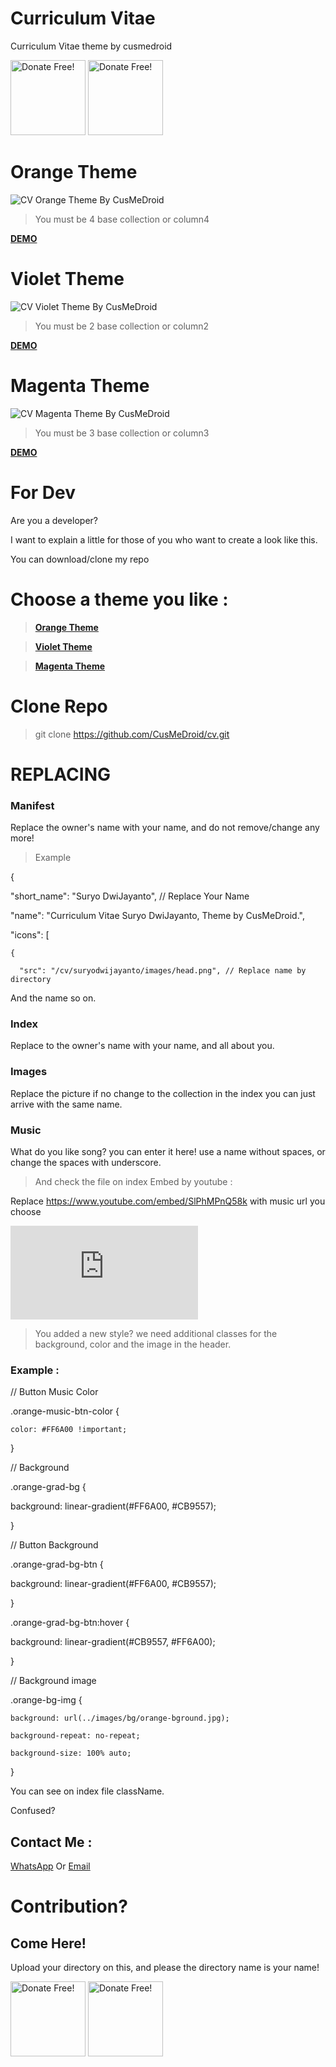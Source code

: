 # Curriculum Vitae
Curriculum Vitae theme by cusmedroid

[<img alt="Donate Free!" width="120px" src="https://cusmedroid.github.io/android-studio/image/donateme.jpg" />](https://paypal.me/iyortml)
[<img alt="Donate Free!" width="120px" src="https://cusmedroid.github.io/android-studio/image/webme.jpg" />](http://cusmedroid.is-best.net)

# Orange Theme
![CV Orange Theme By CusMeDroid](https://cusmedroid.github.io/cv/suryodwijayanto/images/ScreenShoot.jpg)
> You must be 4 base collection or column4

**[DEMO](https://cusmedroid.github.io/cv/suryodwijayanto)**

# Violet Theme
![CV Violet Theme By CusMeDroid](https://cusmedroid.github.io/cv/sahrul/images/ScreenShoot.jpg)
> You must be 2 base collection or column2

**[DEMO](https://cusmedroid.github.io/cv/sahrul)**

# Magenta Theme
![CV Magenta Theme By CusMeDroid](https://cusmedroid.github.io/cv/mohjakayulianto/images/ScreenShoot.jpg)
> You must be 3 base collection or column3

**[DEMO](https://cusmedroid.github.io/cv/mohjakayulianto)**

# For Dev
Are you a developer?

I want to explain a little for those of you who want to create a look like this.

You can download/clone my repo

# Choose a theme you like :
> **[Orange Theme](https://github.com/CusMeDroid/cv/tree/main/suryodwijayanto)**

> **[Violet Theme](https://github.com/CusMeDroid/cv/tree/main/sahrul)**

> **[Magenta Theme](https://github.com/CusMeDroid/cv/tree/main/mohjakayulianto)**

# Clone Repo
> git clone https://github.com/CusMeDroid/cv.git

# REPLACING
### Manifest
Replace the owner's name with your name, and do not remove/change any more!

> Example

{

  "short_name": "Suryo DwiJayanto", // Replace Your Name
  
  "name": "Curriculum Vitae Suryo DwiJayanto, Theme by CusMeDroid.",
  
  "icons": [
  
    {
    
      "src": "/cv/suryodwijayanto/images/head.png", // Replace name by directory
      
And the name so on.

### Index
Replace to the owner's name with your name, and all about you.

### Images
Replace the picture if no change to the collection in the index you can just arrive with the same name.

### Music
What do you like song? you can enter it here! use a name without spaces, or change the spaces with underscore.

> And check the file on index
Embed by youtube :

Replace https://www.youtube.com/embed/SlPhMPnQ58k with music url you choose

<iframe id="music-video" src="https://www.youtube.com/embed/SlPhMPnQ58k?enablejsapi=1&html5=1" allow="accelerometer; autoplay; clipboard-write; encrypted-media; gyroscope; picture-in-picture" frameborder="0" allowfullscreen></iframe>

> You added a new style? we need additional classes for the background, color and the image in the header.
### Example :
// Button Music Color

.orange-music-btn-color {

    color: #FF6A00 !important;
    
}

// Background

.orange-grad-bg {

  background: linear-gradient(#FF6A00, #CB9557);
  
}

// Button Background

.orange-grad-bg-btn {

  background: linear-gradient(#FF6A00, #CB9557);

}

.orange-grad-bg-btn:hover {
  
  background: linear-gradient(#CB9557, #FF6A00);

}

// Background image

.orange-bg-img {

    background: url(../images/bg/orange-bground.jpg);
    
    background-repeat: no-repeat;
    
    background-size: 100% auto;

}

You can see on index file className.

Confused?

## Contact Me :

[WhatsApp](https://api.whatsapp.com/send/?phone=%2B6281932671715) Or [Email](mailto:iyortml@gmail.com)

# Contribution?
## Come Here!
Upload your directory on this, and please the directory name is your name!

[<img alt="Donate Free!" width="120px" src="https://cusmedroid.github.io/android-studio/image/donateme.jpg" />](https://paypal.me/iyortml)
[<img alt="Donate Free!" width="120px" src="https://cusmedroid.github.io/android-studio/image/webme.jpg" />](http://cusmedroid.is-best.net)
